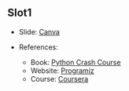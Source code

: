 ## Slot1

- Slide: [Canva](https://www.canva.com/design/DAFmJhvSz0w/wWCvfkbIHMnJdn1wvIzfyw/edit?utm_content=DAFmJhvSz0w&utm_campaign=designshare&utm_medium=link2&utm_source=sharebutton)

- References: 
    - Book: [Python Crash Course](https://github.com/hungpham3112/Books/blob/main/ProgrammingLanguages/Python/Python%20Crash%20Course.pdf)
    - Website: [Programiz](https://www.programiz.com/python-programming)
    - Course: [Coursera](https://www.coursera.org/learn/python-crash-course)



